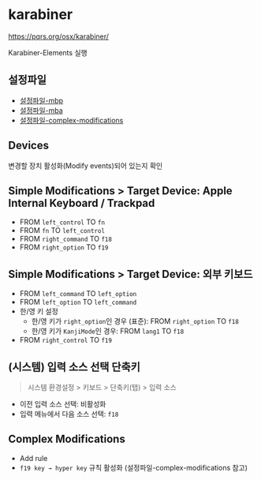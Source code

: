 # karabiner

<https://pqrs.org/osx/karabiner/>

Karabiner-Elements 실행

## 설정파일

- [설정파일-mbp](./karabiner.json)
- [설정파일-mba](./karabiner.mba.json)
- [설정파일-complex-modifications](./assets/complex_modifications)

## Devices

변경할 장치 활성화(Modify events)되어 있는지 확인

## Simple Modifications > Target Device: Apple Internal Keyboard / Trackpad

- FROM `left_control` TO `fn`
- FROM `fn` TO `left_control`
- FROM `right_command` TO `f18`
- FROM `right_option` TO `f19`

## Simple Modifications > Target Device: 외부 키보드

- FROM `left_command` TO `left_option`
- FROM `left_option` TO `left_command`
- 한/영 키 설정
  - 한/영 키가 `right_option`인 경우 (표준): FROM `right_option` TO `f18`
  - 한/영 키가 `KanjiMode`인 경우: FROM `lang1` TO `f18`
- FROM `right_control` TO `f19`

## (시스템) 입력 소스 선택 단축키

> 시스템 환경설정 > 키보드 > 단축키(탭) > 입력 소스

- 이전 입력 소스 선택: 비활성화
- 입력 메뉴에서 다음 소스 선택: `f18`

## Complex Modifications

- Add rule
- `f19 key → hyper key` 규칙 활성화 (설정파일-complex-modifications 참고)
